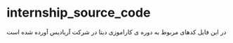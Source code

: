 # internship_source_code
در این فایل کدهای مربوط به دوره ی کاراموزی دیتا در شرکت آریادیس آورده شده است 

